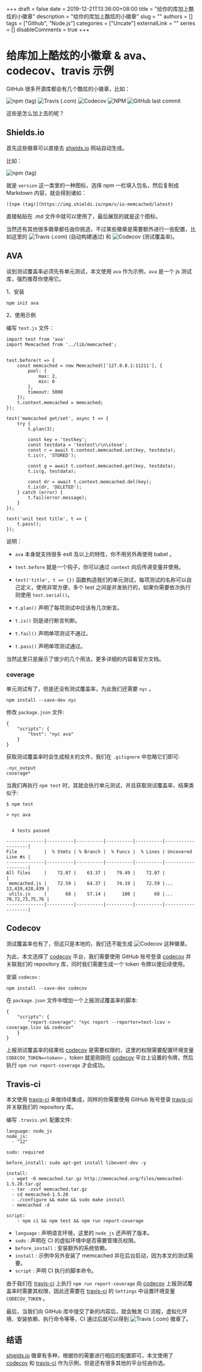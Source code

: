 +++
draft = false
date = 2019-12-21T13:36:00+08:00
title = "给你的库加上酷炫的小徽章"
description = "给你的库加上酷炫的小徽章"
slug = ""
authors = []
tags = ["Github", "Node.js"]
categories = ["Uncate"]
externalLink = ""
series = []
disableComments = true
+++

# 给库加上酷炫的小徽章 & ava、codecov、travis 示例

GitHub 很多开源库都会有几个酷炫的小徽章，比如：

![npm (tag)](https://img.shields.io/npm/v/io-memcached/latest) ![Travis (.com)](https://img.shields.io/travis/com/rifewang/io-memcached) ![Codecov](https://img.shields.io/codecov/c/github/rifewang/io-memcached) ![NPM](https://img.shields.io/npm/l/io-memcached) ![GitHub last commit](https://img.shields.io/github/last-commit/rifewang/io-memcached)

这些是怎么加上去的呢？

## Shields.io
首先这些徽章可以直接去 [shields.io](https://shields.io/) 网站自动生成。

比如：

![npm (tag)](https://img.shields.io/npm/v/io-memcached/latest)

就是 `version` 这一类里的一种图标，选择 npm 一栏填入包名，然后复制成 Markdown 内容，就会得到诸如：
```
![npm (tag)](https://img.shields.io/npm/v/io-memcached/latest)
```
直接粘贴在 .md 文件中就可以使用了，最后展现的就是这个图标。

当然还有其他很多徽章都任由你挑选，不过某些徽章是需要额外进行一些配置，比如这里的 ![Travis (.com)](https://img.shields.io/travis/com/rifewang/io-memcached) (自动构建通过) 和 ![Codecov](https://img.shields.io/codecov/c/github/rifewang/io-memcached) (测试覆盖率)。

## AVA
谈到测试覆盖率必须先有单元测试，本文使用 `ava` 作为示例，`ava` 是一个 js 测试库，强烈推荐你使用它。

1、安装
```
npm init ava
```

2、使用示例

编写 `test.js` 文件：
```
import test from 'ava'
import Memcached from '../lib/memcached';


test.before(t => {
	const memcached = new Memcached(['127.0.0.1:11211'], {
        pool: {
            max: 2,
            min: 0
        },
        timeout: 5000
    });
    t.context.memcached = memcached;
});

test('memcached get/set', async t => {
    try {
        t.plan(3);

        const key = 'testkey';
        const testdata = 'testest\r\n\stese';
        const r = await t.context.memcached.set(key, testdata);
        t.is(r, 'STORED');

        const g = await t.context.memcached.get(key, testdata);
        t.is(g, testdata);

        const dr = await t.context.memcached.del(key);
        t.is(dr, 'DELETED');
    } catch (error) {
        t.fail(error.message);
    }
});

test('unit test title', t => {
    t.pass();
});
```
说明：
- `ava` 本身就支持很多 es6 及以上的特性，你不用另外再使用 babel 。

- `test.before` 就是一个钩子，你可以通过 `context` 向后传递变量并使用。

- `test('title', t => {})` 函数构造我们的单元测试，每项测试的名称可以自己定义，使用非常方便，多个 test 之间是并发执行的，如果你需要依次执行则使用 `test.serial()`。
- `t.plan()` 声明了每项测试中应该有几次断言。
- `t.is()` 则是进行断言判断。
- `t.fail()` 声明单项测试不通过。
- `t.pass()` 声明单项测试通过。

当然这里只是展示了很少的几个用法，更多详细的内容看官方文档。

### coverage
单元测试有了，但是还没有测试覆盖率，为此我们还需要 `nyc` 。
```
npm install --save-dev nyc
```
修改 `package.json` 文件:
```
{
	"scripts": {
		"test": "nyc ava"
	}
}
```
获取测试覆盖率时会生成相关的文件，我们在 `.gitignore` 中忽略它们即可:
```
.nyc_output
coverage*
```

当我们再执行 `npm test` 时，其就会执行单元测试，并且获取测试覆盖率，结果类似于:
```
$ npm test

> nyc ava


  4 tests passed

--------------|----------|----------|----------|----------|-------------------|
File          |  % Stmts | % Branch |  % Funcs |  % Lines | Uncovered Line #s |
--------------|----------|----------|----------|----------|-------------------|
All files     |    72.07 |    63.37 |    79.49 |    72.07 |                   |
 memcached.js |    72.59 |    64.37 |    74.19 |    72.59 |... 13,419,428,439 |
 utils.js     |       68 |    57.14 |      100 |       68 |... 70,72,73,75,76 |
--------------|----------|----------|----------|----------|-------------------|
```

## Codecov
测试覆盖率也有了，但这只是本地的，我们还不能生成 ![Codecov](https://img.shields.io/codecov/c/github/rifewang/io-memcached) 这种徽章。

为此，本文选择了 [codecov](https://codecov.io/) 平台，我们需要使用 GitHub 账号登录 [codecov](https://codecov.io/) 并关联我们的 repository 库，同时我们需要生成一个 token 令牌以便后续使用。

安装 `codecov` :
```
npm install --save-dev codecov
```

在 `package.json` 文件中增加一个上报测试覆盖率的脚本:
```
{
	"scripts": {
		"report-coverage": "nyc report --reporter=text-lcov > coverage.lcov && codecov"
	}
}
```
上报测试覆盖率的结果给 [codecov](https://codecov.io/) 是需要权限的，这里的权限需要配置环境变量 `CODECOV_TOKEN=<token>` ，token 就是刚刚在 [codecov](https://codecov.io/) 平台上设置的令牌，然后执行 `npm run report-coverage` 才会成功。

## Travis-ci
本文使用 [travis-ci](https://travis-ci.com/) 来做持续集成，同样的你需要使用 GitHub 账号登录 [travis-ci](https://travis-ci.com/) 并关联我们的 repository 库。

编写 `.travis.yml` 配置文件:
```
language: node_js
node_js:
  - "12"

sudo: required

before_install: sudo apt-get install libevent-dev -y

install:
  - wget -O memcached.tar.gz http://memcached.org/files/memcached-1.5.20.tar.gz
  - tar -zxvf memcached.tar.gz
  - cd memcached-1.5.20
  - ./configure && make && sudo make install
  - memcached -d

script:
    - npm ci && npm test && npm run report-coverage
```

- `language` : 声明语言环境，这里的 `node_js` 还声明了版本。
- `sudo` : 声明在 CI 的虚拟环境中是否需要管理员权限。
- `before_install` : 安装额外的系统依赖。
- `install` : 示例中另外安装了 memcached 并在后台启动，因为本文的测试需要。
- `script` : 声明 CI 执行的脚本命令。

由于我们在 [travis-ci](https://travis-ci.com/) 上执行 `npm run report-coverage` 向 [codecov](https://codecov.io/) 上报测试覆盖率时需要其权限，因此还需要在 [travis-ci](https://travis-ci.com/) 的 `Settings` 中设置环境变量 `CODECOV_TOKEN` 。

最后，当我们向 GitHub 库中提交了新的内容后，就会触发 CI 流程，虚拟化环境、安装依赖、执行命令等等，CI 通过后就可以得到 ![Travis (.com)](https://img.shields.io/travis/com/rifewang/io-memcached) 徽章了。

## 结语
[shields.io](https://shields.io/) 徽章有多种，根据你的需要进行相应的配置即可，本文使用了 [codecov](https://codecov.io/) 和 [travis-ci](https://travis-ci.com/) 作为示例，但是还有很多其他的平台任由你选。